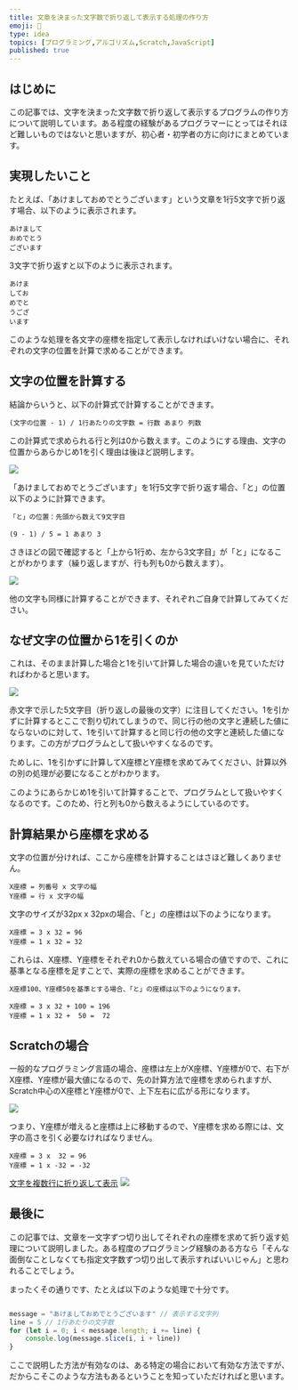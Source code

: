 ```yaml
---
title: 文章を決まった文字数で折り返して表示する処理の作り方
emoji: 📰
type: idea
topics: [プログラミング,アルゴリズム,Scratch,JavaScript]
published: true
---
```

## はじめに
この記事では、文字を決まった文字数で折り返して表示するプログラムの作り方について説明しています。ある程度の経験があるプログラマーにとってはそれほど難しいものではないと思いますが、初心者・初学者の方に向けにまとめています。

## 実現したいこと
たとえば、「あけましておめでとうございます」という文章を1行5文字で折り返す場合、以下のように表示されます。

```
あけまして  
おめでとう  
ございます  
```

3文字で折り返すと以下のように表示されます。

```
あけま
してお
めでと
うござ
います
```

このような処理を各文字の座標を指定して表示しなければいけない場合に、それぞれの文字の位置を計算で求めることができます。

## 文字の位置を計算する
結論からいうと、以下の計算式で計算することができます。

```
(文字の位置 - 1) / 1行あたりの文字数 = 行数 あまり 列数
```
この計算式で求められる行と列は0から数えます。このようにする理由、文字の位置からあらかじめ1を引く理由は後ほど説明します。

![](/images/wrapping-text-at-a-fixed-character-count/01.png)

「あけましておめでとうございます」を1行5文字で折り返す場合、「と」の位置以下のように計算できます。

```
「と」の位置：先頭から数えて9文字目

(9 - 1) / 5 = 1 あまり 3
```
さきほどの図で確認すると「上から1行め、左から3文字目」が「と」になることがわかります（繰り返しますが、行も列も0から数えます）。

![](/images/wrapping-text-at-a-fixed-character-count/02.png)

他の文字も同様に計算することができます、それぞれご自身で計算してみてください。

## なぜ文字の位置から1を引くのか
これは、そのまま計算した場合と1を引いて計算した場合の違いを見ていただければわかると思います。

![](/images/wrapping-text-at-a-fixed-character-count/03.png)

赤文字で示した5文字目（折り返しの最後の文字）に注目してください。1を引かずに計算するとここで割り切れてしまうので、同じ行の他の文字と連続した値にならないのに対して、1を引いて計算すると同じ行の他の文字と連続した値になります。この方がプログラムとして扱いやすくなるのです。

ためしに、1を引かずに計算してX座標とY座標を求めてみてください、計算以外の別の処理が必要になることがわかります。

このようにあらかじめ1を引いて計算することで、プログラムとして扱いやすくなるのです。このため、行と列も0から数えるようにしているのです。

## 計算結果から座標を求める
文字の位置が分ければ、ここから座標を計算することはさほど難しくありません。

```
X座標 = 列番号 x 文字の幅
Y座標 = 行 x 文字の幅
```

文字のサイズが32px x 32pxの場合、「と」の座標は以下のようになります。

```
X座標 = 3 x 32 = 96
Y座標 = 1 x 32 = 32
```
これらは、X座標、Y座標をそれぞれ0から数えている場合の値ですので、これに基準となる座標を足すことで、実際の座標を求めることができます。

```
X座標100、Y座標50を基準とする場合、「と」の座標は以下のようになります。

X座標 = 3 x 32 + 100 = 196
Y座標 = 1 x 32 +  50 =  72
```

## Scratchの場合
一般的なプログラミング言語の場合、座標は左上がX座標、Y座標が0で、右下がX座標、Y座標が最大値になるので、先の計算方法で座標を求められますが、Scratch中心のX座標とY座標が0で、上下左右に広がる形になります。

![](/images/wrapping-text-at-a-fixed-character-count/04.png)

つまり、Y座標が増えると座標は上に移動するので、Y座標を求める際には、文字の高さを引く必要なければなりません。

```
X座標 = 3 x  32 = 96
Y座標 = 1 x -32 = -32
```


[文字を複数行に折り返して表示](https://scratch.mit.edu/projects/1114339418/)
![](/images/wrapping-text-at-a-fixed-character-count/05.png)

## 最後に
この記事では、文章を一文字ずつ切り出してそれぞれの座標を求めて折り返す処理について説明しました。ある程度のプログラミング経験のある方なら「そんな面倒なことしなくても指定文字数ずつ切り出して表示すればいいじゃん」と思われることでしょう。

まったくその通りです、たとえば以下のような処理で十分です。

```javascript

message = "あけましておめでとうございます" // 表示する文字列
line = 5 // 1行あたりの文字数
for (let i = 0; i < message.length; i += line) {
    console.log(message.slice(i, i + line))
}
```

ここで説明した方法が有効なのは、ある特定の場合において有効な方法ですが、だからこそこのような方法もあるということを知っていただければと思います。
